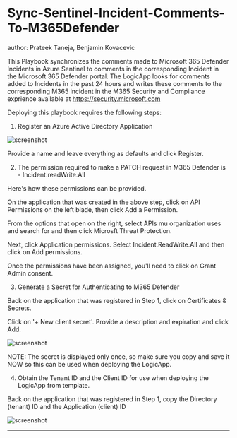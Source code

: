 # Sync-Sentinel-Incident-Comments-To-M365Defender
author: Prateek Taneja, Benjamin Kovacevic

This Playbook synchronizes the comments made to Microsoft 365 Defender Incidents in Azure Sentinel to comments in the corresponding Incident in the Microsoft 365 Defender portal. The LogicApp looks for comments added to Incidents in the past 24 hours and writes these comments to the corresponding M365 incident in the M365 Security and Compliance exprience available at https://security.microsoft.com

Deploying this playbook requires the following steps:

1. Register an Azure Active Directory Application

![screenshot](./Screenshots/AzureADAppRegistration.PNG)

Provide a name and leave everything as defaults and click Register.

2. The permission required to make a PATCH request in M365 Defender is - Incident.readWrite.All

Here's how these permissions can be provided.

On the application that was created in the above step, click on API Permissions on the left blade, then click Add a  Permission.

From the options that open on the right, select APIs mu organization uses and search for and then click Microsft Threat Protection. 

Next, click Application permissions. Select Incident.ReadWrite.All and then click on Add permissions.

Once the permissions have been assigned, you'll need to click on Grant Admin consent.

3. Generate a Secret for Authenticating to M365 Defender

Back on the application that was registered in Step 1, click on Certificates & Secrets.

Click on '+ New client secret'. Provide a description and expiration and click Add.

![screenshot](./Screenshots/Secret.PNG)

NOTE: The secret is displayed only once, so make sure you copy and save it NOW so this can be used when deploying the LogicApp.

4. Obtain the Tenant ID and the Client ID for use when deploying the LogicApp from template.

Back on the application that was registered in Step 1, copy the Directory (tenant) ID and the Application (client) ID

![screenshot](./Screenshots/IDs.PNG)

--------------------------------------------